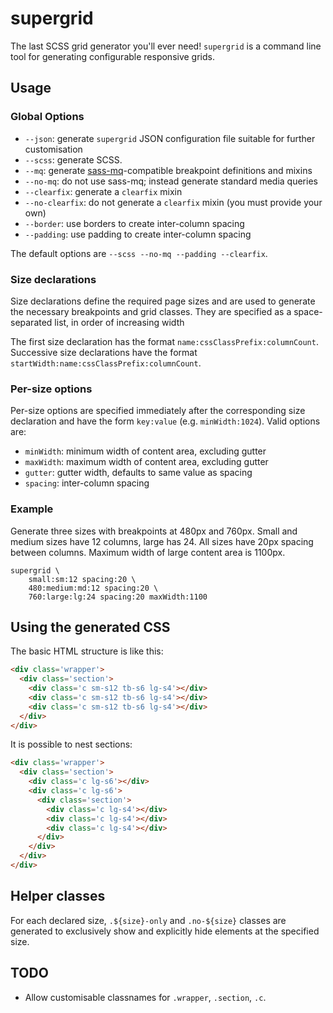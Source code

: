 # supergrid

The last SCSS grid generator you'll ever need! `supergrid` is a command line tool for generating configurable responsive grids.

## Usage

### Global Options

  * `--json`: generate `supergrid` JSON configuration file suitable for further customisation
  * `--scss`: generate SCSS.
  * `--mq`: generate [sass-mq](https://github.com/sass-mq/sass-mq)-compatible breakpoint definitions and mixins
  * `--no-mq`: do not use sass-mq; instead generate standard media queries
  * `--clearfix`: generate a `clearfix` mixin
  * `--no-clearfix`: do not generate a `clearfix` mixin (you must provide your own)
  * `--border`: use borders to create inter-column spacing
  * `--padding`: use padding to create inter-column spacing

The default options are `--scss --no-mq --padding --clearfix`.

### Size declarations

Size declarations define the required page sizes and are used to generate the necessary breakpoints and grid classes. They are specified as a space-separated list, in order of increasing width

The first size declaration has the format `name:cssClassPrefix:columnCount`. Successive size declarations have the format `startWidth:name:cssClassPrefix:columnCount`.

### Per-size options

Per-size options are specified immediately after the corresponding size declaration and have the form `key:value` (e.g. `minWidth:1024`). Valid options are:

  * `minWidth`: minimum width of content area, excluding gutter
  * `maxWidth`: maximum width of content area, excluding gutter
  * `gutter`: gutter width, defaults to same value as spacing
  * `spacing`: inter-column spacing

### Example

Generate three sizes with breakpoints at 480px and 760px. Small and medium sizes have 12 columns, large has 24. All sizes have 20px spacing between columns. Maximum width of large content area is 1100px.

	supergrid \
		small:sm:12 spacing:20 \
		480:medium:md:12 spacing:20 \
		760:large:lg:24 spacing:20 maxWidth:1100

## Using the generated CSS

The basic HTML structure is like this:

```html
<div class='wrapper'>
  <div class='section'>
  	<div class='c sm-s12 tb-s6 lg-s4'></div>
  	<div class='c sm-s12 tb-s6 lg-s4'></div>
    <div class='c sm-s12 tb-s6 lg-s4'></div>
  </div>
</div>
```

It is possible to nest sections:

```html
<div class='wrapper'>
  <div class='section'>
  	<div class='c lg-s6'></div>
  	<div class='c lg-s6'>
  	  <div class='section'>
  	  	<div class='c lg-s4'></div>
  	  	<div class='c lg-s4'></div>
  	  	<div class='c lg-s4'></div>
  	  </div>
  	</div>
  </div>
</div>
```

## Helper classes

For each declared size, `.${size}-only` and `.no-${size}` classes are generated to exclusively show and explicitly hide elements at the specified size.

## TODO

  * Allow customisable classnames for `.wrapper`, `.section`, `.c`.